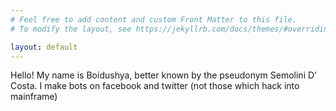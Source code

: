 ```yaml
---
# Feel free to add content and custom Front Matter to this file.
# To modify the layout, see https://jekyllrb.com/docs/themes/#overriding-theme-defaults

layout: default
---
```

Hello! My name is Boidushya, better known by the pseudonym Semolini D' Costa. I make bots on facebook and twitter (not those which hack into mainframe)
